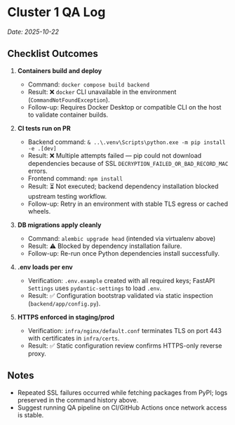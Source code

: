 # Cluster 1 QA Log
_Date: 2025-10-22_

## Checklist Outcomes

1. **Containers build and deploy**
   - Command: `docker compose build backend`
   - Result: ❌ `docker` CLI unavailable in the environment (`CommandNotFoundException`).
   - Follow-up: Requires Docker Desktop or compatible CLI on the host to validate container builds.

2. **CI tests run on PR**
   - Backend command: `& ..\.venv\Scripts\python.exe -m pip install -e .[dev]`
   - Result: ❌ Multiple attempts failed — pip could not download dependencies because of SSL `DECRYPTION_FAILED_OR_BAD_RECORD_MAC` errors.
   - Frontend command: `npm install`
   - Result: ⏳ Not executed; backend dependency installation blocked upstream testing workflow.
   - Follow-up: Retry in an environment with stable TLS egress or cached wheels.

3. **DB migrations apply cleanly**
   - Command: `alembic upgrade head` (intended via virtualenv above)
   - Result: ⚠️ Blocked by dependency installation failure.
   - Follow-up: Re-run once Python dependencies install successfully.

4. **.env loads per env**
   - Verification: `.env.example` created with all required keys; FastAPI `Settings` uses `pydantic-settings` to load `.env`.
   - Result: ✅ Configuration bootstrap validated via static inspection (`backend/app/config.py`).

5. **HTTPS enforced in staging/prod**
   - Verification: `infra/nginx/default.conf` terminates TLS on port 443 with certificates in `infra/certs`.
   - Result: ✅ Static configuration review confirms HTTPS-only reverse proxy.

## Notes

- Repeated SSL failures occurred while fetching packages from PyPI; logs preserved in the command history above.
- Suggest running QA pipeline on CI/GitHub Actions once network access is stable.
